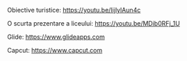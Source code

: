 Obiective turistice: https://youtu.be/IijlylAun4c

O scurta prezentare a liceului: https://youtu.be/MDib0RFj_1U

Glide: https://www.glideapps.com

Capcut: https://www.capcut.com

